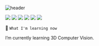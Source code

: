 ![header](https://capsule-render.vercel.app/api?type=waving&color=gradient&height=300&section=header&text=Chan%20Ho%20Seo&fontSize=90&animation=twinkling)


<img src="https://img.shields.io/badge/studychanho0717@gmail.com-405DE6?style=social&logo=Gmail&logoColor=#EA4335"/>
<img src="https://img.shields.io/badge/Python-405DE6?style=social&logo=Python&logoColor=3776AB"/>
<img src="https://img.shields.io/badge/Pytorch-405DE6?style=social&logo=PyTorch&logoColor=#EE4C2C"/>
<img src="https://img.shields.io/badge/C++-405DE6?style=social&logo=C&logoColor=#00599C"/>
<img src="https://img.shields.io/badge/OpenCV-405DE6?style=social&logo=OpenCV&logoColor=#5C3EE8"/>
<img src="https://img.shields.io/badge/ROS-405DE6?style=social&logo=ROS&logoColor=#22314E"/>

🌱 `What I'm learning now`

I’m currently learning 3D Computer Vision.
